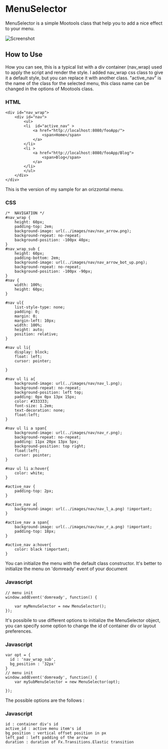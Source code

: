 MenuSelector
===========

MenuSelector is a simple Mootools class that help you to add a nice effect to your menu.

![Screenshot](http://franziale.netsons.org/MenuSelector/screen.png)

How to Use
----------

How you can see, this is a typical list with a div container (nav_wrap) used to apply the script and render the style. I added nav_wrap css class to give it a default style, but you can replace it with another class.
"active_nav" is the name of the class for the selected menu, this class name can be changed in the options of Mootools class. 

### HTML
	<div id="nav_wrap"> 
		<div id="nav"> 
			<ul> 
			<li  id="active_nav" > 
				<a href="http://localhost:8080/fooApp/"> 
					<span>Home</span> 
				</a> 
			</li>  
			<li > 
				<a href="http://localhost:8080/fooApp/Blog"> 
					<span>Blog</span> 
				</a> 
			</li>  
			</ul> 
		</div> 
	</div> 

This is the version of my sample for an orizzontal menu.

### CSS
	/*  NAVIGATION */
	#nav_wrap {
		height: 60px; 
		padding-top: 2em;
		background-image: url(../images/nav/nav_arrow.png); 
		background-repeat: no-repeat;
		background-position: -100px 40px;
	}
	#nav_wrap_sub {
		height: 60px; 
		padding-bottom: 2em;
		background-image: url(../images/nav/nav_arrow_bot_up.png); 
		background-repeat: no-repeat;
		background-position: -100px -90px;
	}
	#nav {
		width: 100%;
		height: 60px;
	}
	
	#nav ul{
		list-style-type: none;
		padding: 0;
		margin: 0;
		margin-left: 10px;
		width: 100%;
		height: auto;
		position: relative;
	}
		
	#nav ul li{
		display: block;
		float: left;
		cursor: pointer;
		
	}
			
	#nav ul li a{
		background-image: url(../images/nav/nav_l.png); 
		background-repeat: no-repeat;
		background-position: left top;
		padding: 0px 0px 13px 15px;
		color: #333333;
		font-size: 1.2em;
		text-decoration: none;
		float:left;
	}
				
	#nav ul li a span{
		background-image: url(../images/nav/nav_r.png); 
		background-repeat: no-repeat;
		padding: 11px 20px 13px 5px;
		background-position: top right;
		float:left;
		cursor: pointer;
	}
				
	#nav ul li a:hover{
		color: white;
	}
						
	#active_nav {
		padding-top: 2px;
	}
	
	#active_nav a{ 
		background-image: url(../images/nav/nav_l_a.png) !important;	 							
	}
	
	#active_nav a span{
		background-image: url(../images/nav/nav_r_a.png) !important; 
		padding-top: 18px;
	}
						
	#active_nav a:hover{
		color: black !important;
	}

You can initialize the menu with the default class constructor. It's better to initialize the menu on 'domready' event of your document

### Javascript
	// menu init
	window.addEvent('domready', function() {
		
		var myMenuSelector = new MenuSelector();
	});
	
It's possibile to use different options to initialize the MenuSelector object, you can specify some option to change the id of container div or layout preferences.

### Javascript

	var opt = { 
	  id : 'nav_wrap_sub',
	  bg_position : '32px'
	}
	// menu init
	window.addEvent('domready', function() {
		var mySubMenuSelector = new MenuSelector(opt);
		
	});	

The possible options are the follows :

### Javascript
	id : container div's id
	active_id : active menu item's id
	bg_position : vertical offset position in px 
	left_pad : left padding of the arrow
	duration : duration of Fx.Transitions.Elastic transition
